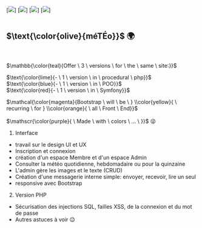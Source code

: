 [![](https://img.shields.io/badge/BOOTSTRAP-blue?style=for-the-badge)]
[![](https://img.shields.io/badge/PHP-blueviolet?style=for-the-badge)]
[![](https://img.shields.io/badge/POO-yellow?style=for-the-badge)]
[![](https://img.shields.io/badge/SYMFONY.io-orange?style=for-the-badge)] <br>
<br>
## $\text{\color{olive}{méTÉo}}$ :earth_africa:
<br>

$\mathbb{\color{teal}{Offer \ 3 \ versions \ for \ the \ same \ site:}}$

$\text{\color{lime}{- \ 1 \ version \ in \ procedural \ php}}$ <br>
$\text{\color{blue}{- \ 1 \ version \ in \ POO}}$ <br>
$\text{\color{red}{- \ 1 \ version \ in \ Symfony}}$ <br>

$\mathcal{\color{magenta}{Bootstrap \ will \ be \ } \\color{yellow}{ \ recurring \ for } \\color{orange}{ \ all \ Front \ End}}$ <br><br>
$\mathscr{\color{purple}{ \ Made \ with \ colors \ ... \ }}$  :stuck_out_tongue_winking_eye:
 
1) Interface <br>
- travail sur le design UI et UX
- Inscription et connexion
- création d'un espace Membre et d'un espace Admin
- Consulter la météo quotidienne, hebdomadaire ou pour la quinzaine
- L'admin gère les images et le texte (CRUD)
- Création d'une messagerie interne simple: envoyer, recevoir, lire un seul
- responsive avec Bootstrap

2) Version PHP
- Sécurisation des injections SQL, failles XSS, de la connexion et du mot de passe
- Autres astuces à voir :wink:

